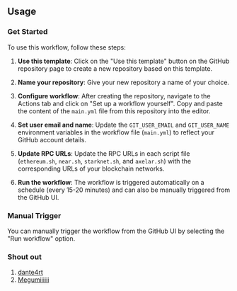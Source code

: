 ## Usage

### Get Started

To use this workflow, follow these steps:

1. **Use this template**: Click on the "Use this template" button on the GitHub repository page to create a new repository based on this template.

2. **Name your repository**: Give your new repository a name of your choice.

3. **Configure workflow**: After creating the repository, navigate to the Actions tab and click on "Set up a workflow yourself". Copy and paste the content of the `main.yml` file from this repository into the editor.

4. **Set user email and name**: Update the `GIT_USER_EMAIL` and `GIT_USER_NAME` environment variables in the workflow file (`main.yml`) to reflect your GitHub account details.

5. **Update RPC URLs**: Update the RPC URLs in each script file (`ethereum.sh`, `near.sh`, `starknet.sh`, and `axelar.sh`) with the corresponding URLs of your blockchain networks.

6. **Run the workflow**: The workflow is triggered automatically on a schedule (every 15-20 minutes) and can also be manually triggered from the GitHub UI.

### Manual Trigger

You can manually trigger the workflow from the GitHub UI by selecting the "Run workflow" option.


### Shout out
1) [dante4rt](https://github.com/dante4rt/)
2) [Megumiiiiii](https://github.com/Megumiiiiii/)